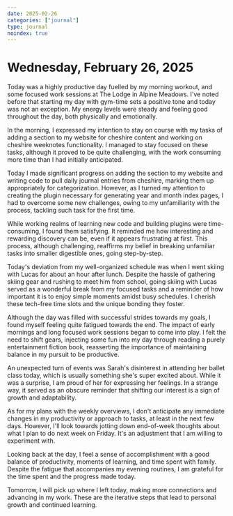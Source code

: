```yaml
---
date: 2025-02-26
categories: ["journal"]
type: journal
noindex: true
---
```


# Wednesday, February 26, 2025 

Today was a highly productive day fuelled by my morning workout, and some focused work sessions at The Lodge in Alpine Meadows. I've noted before that starting my day with gym-time sets a positive tone and today was not an exception. My energy levels were steady and feeling good throughout the day, both physically and emotionally.

In the morning, I expressed my intention to stay on course with my tasks of adding a section to my website for cheshire content and working on cheshire weeknotes functionality. I managed to stay focused on these tasks, although it proved to be quite challenging, with the work consuming more time than I had initially anticipated.

Today I made significant progress on adding the section to my website and writing code to pull daily journal entries from cheshire, marking them up appropriately for categorization. However, as I turned my attention to creating the plugin necessary for generating year and month index pages, I had to overcome some new challenges, owing to my unfamiliarity with the process, tackling such task for the first time.

While working realms of learning new code and building plugins were time-consuming, I found them satisfying. It reminded me how interesting and rewarding discovery can be, even if it appears frustrating at first. This process, although challenging, reaffirms my belief in breaking unfamiliar tasks into smaller digestible ones, going step-by-step.

Today's deviation from my well-organized schedule was when I went skiing with Lucas for about an hour after lunch. Despite the hassle of gathering skiing gear and rushing to meet him from school, going skiing with Lucas served as a wonderful break from my focused tasks and a reminder of how important it is to enjoy simple moments amidst busy schedules. I cherish these tech-free time slots and the unique bonding they foster.

Although the day was filled with successful strides towards my goals, I found myself feeling quite fatigued towards the end. The impact of early mornings and long focused work sessions began to come into play. I felt the need to shift gears, injecting some fun into my day through reading a purely entertainment fiction book, reasserting the importance of maintaining balance in my pursuit to be productive.

An unexpected turn of events was Sarah's disinterest in attending her ballet class today, which is usually something she's super excited about. While it was a surprise, I am proud of her for expressing her feelings. In a strange way, it served as an obscure reminder that shifting our interest is a sign of growth and adaptability. 

As for my plans with the weekly overviews, I don't anticipate any immediate changes in my productivity or approach to tasks, at least in the next few days. However, I'll look towards jotting down end-of-week thoughts about what I plan to do next week on Friday. It's an adjustment that I am willing to experiment with. 

Looking back at the day, I feel a sense of accomplishment with a good balance of productivity, moments of learning, and time spent with family. Despite the fatigue that accompanies my evening routines, I am grateful for the time spent and the progress made today. 

Tomorrow, I will pick up where I left today, making more connections and advancing in my work. These are the iterative steps that lead to personal growth and continued learning.
